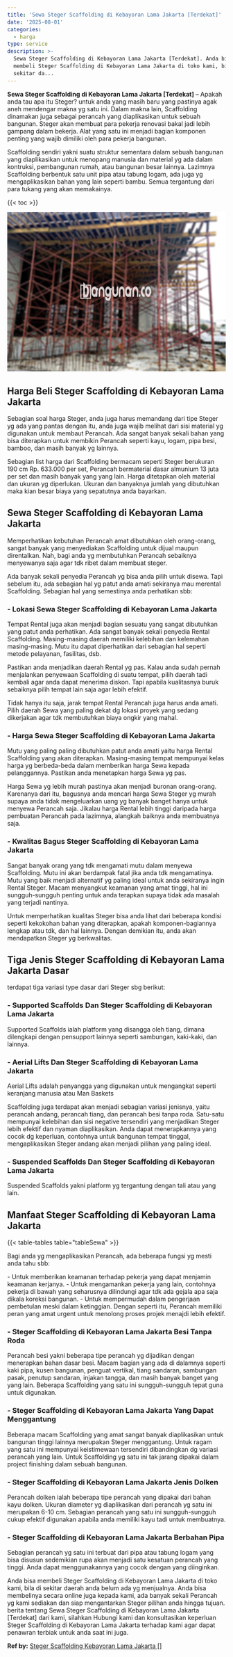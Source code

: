 ```yaml
---
title: 'Sewa Steger Scaffolding di Kebayoran Lama Jakarta [Terdekat]'
date: '2025-08-01'
categories:
  - harga
type: service
description: >-
  Sewa Steger Scaffolding di Kebayoran Lama Jakarta [Terdekat]. Anda bisa
  membeli Steger Scaffolding di Kebayoran Lama Jakarta di toko kami, bila di
  sekitar da...
---
```


**Sewa Steger Scaffolding di Kebayoran Lama Jakarta \[Terdekat\]** – Apakah anda tau apa itu Steger? untuk anda yang masih baru yang pastinya agak aneh mendengar makna yg satu ini. Dalam makna lain, Scaffolding dinamakan juga sebagai perancah yang diaplikasikan untuk sebuah bangunan. Steger akan membuat para pekerja renovasi bakal jadi lebih gampang dalam bekerja. Alat yang satu ini menjadi bagian komponen penting yang wajib dimiliki oleh para pekerja bangunan.

Scaffolding sendiri yakni suatu struktur sementara dalam sebuah bangunan yang diaplikasikan untuk menopang manusia dan material yg ada dalam kontruksi, pembangunan rumah, atau bangunan besar lainnya. Lazimnya Scaffolding berbentuk satu unit pipa atau tabung logam, ada juga yg mengaplikasikan bahan yang lain seperti bambu. Semua tergantung dari para tukang yang akan memakainya.

{{< toc >}}

![Sewa Steger Scaffolding di Kebayoran Lama Jakarta [Terdekat]](/images/sewa-scaffolding-steger-28.png)

## Harga Beli Steger Scaffolding di Kebayoran Lama Jakarta

Sebagian soal harga Steger, anda juga harus memandang dari tipe Steger yg ada yang pantas dengan itu, anda juga wajib melihat dari sisi material yg digunakan untuk membaut Perancah. Ada sangat banyak sekali bahan yang bisa diterapkan untuk membikin Perancah seperti kayu, logam, pipa besi, bamboo, dan masih banyak yg lainnya.

Sebagian list harga dari Scaffolding bermacam seperti Steger berukuran 190 cm Rp. 633.000 per set, Perancah bermaterial dasar almunium 13 juta per set dan masih banyak yang yang lain. Harga ditetapkan oleh material dan ukuran yg diperlukan. Ukuran dan banyaknya jumlah yang dibutuhkan maka kian besar biaya yang sepatutnya anda bayarkan.

## Sewa Steger Scaffolding di Kebayoran Lama Jakarta

Memperhatikan kebutuhan Perancah amat dibutuhkan oleh orang-orang, sangat banyak yang menyediakan Scaffolding untuk dijual maupun direntalkan. Nah, bagi anda yg membutuhkan Perancah sebaiknya menyewanya saja agar tdk ribet dalam membuat steger.

Ada banyak sekali penyedia Perancah yg bisa anda pilih untuk disewa. Tapi sebelum itu, ada sebagian hal yg patut anda amati sekiranya mau merental Scaffolding. Sebagian hal yang semestinya anda perhatikan sbb:

### \- Lokasi Sewa Steger Scaffolding di Kebayoran Lama Jakarta

Tempat Rental juga akan menjadi bagian sesuatu yang sangat dibutuhkan yang patut anda perhatikan. Ada sangat banyak sekali penyedia Rental Scaffolding. Masing-masing daerah memiliki kelebihan dan kelemahan masing-masing. Mutu itu dapat diperhatikan dari sebagian hal seperti metode pelayanan, fasilitas, dsb.

Pastikan anda menjadikan daerah Rental yg pas. Kalau anda sudah pernah menjalankan penyewaan Scaffolding di suatu tempat, pilih daerah tadi kembali agar anda dapat menerima diskon. Tapi apabila kualitasnya buruk sebaiknya pilih tempat lain saja agar lebih efektif.

Tidak hanya itu saja, jarak tempat Rental Perancah juga harus anda amati. Pilih daerah Sewa yang paling dekat dg lokasi proyek yang sedang dikerjakan agar tdk membutuhkan biaya ongkir yang mahal.

### \- Harga Sewa Steger Scaffolding di Kebayoran Lama Jakarta

Mutu yang paling paling dibutuhkan patut anda amati yaitu harga Rental Scaffolding yang akan diterapkan. Masing-masing tempat mempunyai kelas harga yg berbeda-beda dalam memberikan harga Sewa kepada pelanggannya. Pastikan anda menetapkan harga Sewa yg pas.

Harga Sewa yg lebih murah pastinya akan menjadi buronan orang-orang. Karenanya dari itu, bagusnya anda mencari harga Sewa Steger yg murah supaya anda tidak mengeluarkan uang yg banyak banget hanya untuk menyewa Perancah saja. Jikalau harga Rental lebih tinggi daripada harga pembuatan Perancah pada lazimnya, alangkah baiknya anda membuatnya saja.

### \- Kwalitas Bagus Steger Scaffolding di Kebayoran Lama Jakarta

Sangat banyak orang yang tdk mengamati mutu dalam menyewa Scaffolding. Mutu ini akan berdampak fatal jika anda tdk mengamatinya. Mutu yang baik menjadi alternatif yg paling ideal untuk anda sekiranya ingin Rental Steger. Macam menyangkut keamanan yang amat tinggi, hal ini sungguh-sungguh penting untuk anda terapkan supaya tidak ada masalah yang terjadi nantinya.

Untuk memperhatikan kualitas Steger bisa anda lihat dari beberapa kondisi seperti kekokohan bahan yang diterapkan, apakah komponen-bagiannya lengkap atau tdk, dan hal lainnya. Dengan demikian itu, anda akan mendapatkan Steger yg berkwalitas.

## Tiga Jenis Steger Scaffolding di Kebayoran Lama Jakarta Dasar

terdapat tiga variasi type dasar dari Steger sbg berikut:

### \- Supported Scaffolds Dan Steger Scaffolding di Kebayoran Lama Jakarta

Supported Scaffolds ialah platform yang disangga oleh tiang, dimana dilengkapi dengan pensupport lainnya seperti sambungan, kaki-kaki, dan lainnya.

### \- Aerial Lifts Dan Steger Scaffolding di Kebayoran Lama Jakarta

Aerial Lifts adalah penyangga yang digunakan untuk mengangkat seperti keranjang manusia atau Man Baskets

Scaffolding juga terdapat akan menjadi sebagian variasi jenisnya, yaitu perancah andang, perancah tiang, dan perancah besi tanpa roda. Satu-satu mempunyai kelebihan dan sisi negative tersendiri yang menjadikan Steger lebih efektif dan nyaman diaplikasikan. Anda dapat menerapkannya yang cocok dg keperluan, contohnya untuk bangunan tempat tinggal, mengaplikasikan Steger andang akan menjadi pilihan yang paling ideal.

### \- Suspended Scaffolds Dan Steger Scaffolding di Kebayoran Lama Jakarta

Suspended Scaffolds yakni platform yg tergantung dengan tali atau yang lain.

## Manfaat Steger Scaffolding di Kebayoran Lama Jakarta

{{< table-tables table="tableSewa" >}}

Bagi anda yg mengaplikasikan Perancah, ada beberapa fungsi yg mesti anda tahu sbb:

\- Untuk memberikan keamanan terhadap pekerja yang dapat menjamin keamanan kerjanya. - Untuk mengamankan pekerja yang lain, contohnya pekerja di bawah yang seharusnya dilindungi agar tdk ada gejala apa saja dikala koreksi bangunan. - Untuk mempermudah dalam pengerjaan pembetulan meski dalam ketinggian. Dengan seperti itu, Perancah memiliki peran yang amat urgent untuk menolong proses projek menajdi lebih efektif.

### \- Steger Scaffolding di Kebayoran Lama Jakarta Besi Tanpa Roda

Perancah besi yakni beberapa tipe perancah yg dijadikan dengan menerapkan bahan dasar besi. Macam bagian yang ada di dalamnya seperti kaki pipa, kusen bangunan, penguat vertikal, tiang sandaran, sambungan pasak, penutup sandaran, injakan tangga, dan masih banyak banget yang yang lain. Beberapa Scaffolding yang satu ini sungguh-sungguh tepat guna untuk digunakan.

### \- Steger Scaffolding di Kebayoran Lama Jakarta Yang Dapat Menggantung

Beberapa macam Scaffolding yang amat sangat banyak diaplikasikan untuk bangunan tinggi lainnya merupakan Steger menggantung. Untuk ragam yang satu ini mempunyai keistimewaan tersendiri dibandingkan dg variasi perancah yang lain. Untuk Scaffolding yg satu ini tak jarang dipakai dalam project finishing dalam sebuah bangunan.

### \- Steger Scaffolding di Kebayoran Lama Jakarta Jenis Dolken

Perancah dolken ialah beberapa tipe perancah yang dipakai dari bahan kayu dolken. Ukuran diameter yg diaplikasikan dari perancah yg satu ini merupakan 6-10 cm. Sebagian perancah yang satu ini sungguh-sungguh cukup efektif digunakan apabila anda memiliki kayu tadi untuk membuatnya.

### \- Steger Scaffolding di Kebayoran Lama Jakarta Berbahan Pipa

Sebagian perancah yg satu ini terbuat dari pipa atau tabung logam yang bisa disusun sedemikian rupa akan menjadi satu kesatuan perancah yang tinggi. Anda dapat menggunakannya yang cocok dengan yang diinginkan.

Anda bisa membeli Steger Scaffolding di Kebayoran Lama Jakarta di toko kami, bila di sekitar daerah anda belum ada yg menjualnya. Anda bisa membelinya secara online juga kepada kami, ada banyak sekali Perancah yg kami sediakan dan siap mengantarkan Steger pilihan anda hingga tujuan. berita tentang Sewa Steger Scaffolding di Kebayoran Lama Jakarta \[Terdekat\] dari kami, silahkan Hubungi kami dan konsultasikan keperluan Steger Scaffolding di Kebayoran Lama Jakarta terhadap kami agar dapat penawran terbiak untuk anda saat ini juga.

**Ref by:** [Steger Scaffolding Kebayoran Lama Jakarta []](https://id.wikipedia.org/wiki/Steger)
